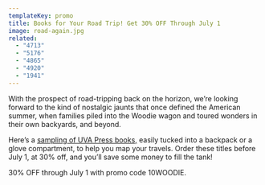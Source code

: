 ```yaml
---
templateKey: promo
title: Books for Your Road Trip! Get 30% OFF Through July 1
image: road-again.jpg
related:
  - "4713"
  - "5176"
  - "4865"
  - "4920"
  - "1941"
---
```

With the prospect of road-tripping back on the horizon, we’re looking forward to the kind of nostalgic jaunts that once defined the American summer, when families piled into the Woodie wagon and toured wonders in their own backyards, and beyond.

Here’s a [sampling of UVA Press books,](https://mailchi.mp/virginia/woodie?e=c2717c4164) easily tucked into a backpack or a glove compartment, to help you map your travels. Order these titles before July 1, at 30% off, and you’ll save some money to fill the tank!

30% OFF through July 1 with promo code 10WOODIE.